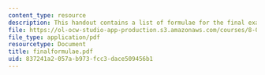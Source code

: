 ```yaml
---
content_type: resource
description: This handout contains a list of formulae for the final examination.
file: https://ol-ocw-studio-app-production.s3.amazonaws.com/courses/8-022-physics-ii-electricity-and-magnetism-fall-2004/837241a2057ab973fcc3dace509456b1_finalformulae.pdf
file_type: application/pdf
resourcetype: Document
title: finalformulae.pdf
uid: 837241a2-057a-b973-fcc3-dace509456b1
---
```

